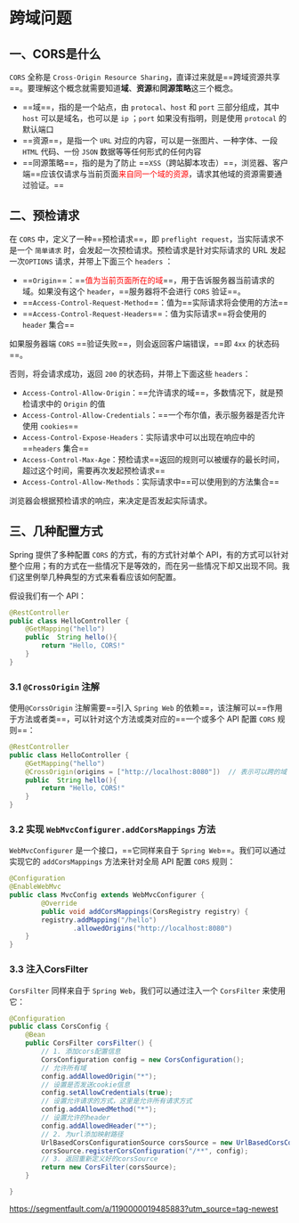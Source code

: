 # 跨域问题

## 一、CORS是什么

`CORS` 全称是 `Cross-Origin Resource Sharing`，直译过来就是==跨域资源共享==。要理解这个概念就需要知道**域**、**资源**和**同源策略**这三个概念。

- ==域==，指的是一个站点，由 `protocal`、`host` 和 `port` 三部分组成，其中 `host` 可以是域名，也可以是 `ip` ；`port` 如果没有指明，则是使用 `protocal` 的默认端口
- ==资源==，是指一个 `URL` 对应的内容，可以是一张图片、一种字体、一段 `HTML` 代码、一份 `JSON` 数据等等任何形式的任何内容
- ==同源策略==，指的是为了防止 ==`XSS`（跨站脚本攻击）==，浏览器、客户端==应该仅请求与当前页面<font color=red>来自同一个域的资源</font>，请求其他域的资源需要通过验证。==

## 二、预检请求

在 `CORS` 中，定义了一种==预检请求==，即 `preflight request`，当实际请求不是一个 `简单请求` 时，会发起一次预检请求。预检请求是针对实际请求的 URL 发起一次`OPTIONS` 请求，并带上下面三个 `headers` ：

- ==`Origin`==：==<font color=red>值为当前页面所在的域</font>==，用于告诉服务器当前请求的域。如果没有这个 `header`，==服务器将不会进行 `CORS` 验证==。
- ==`Access-Control-Request-Method`==：值为==实际请求将会使用的方法==
- ==`Access-Control-Request-Headers`==：值为实际请求==将会使用的 `header` 集合==

如果服务器端 `CORS` ==验证失败==，则会返回客户端错误，==即 `4xx` 的状态码==。

否则，将会请求成功，返回 `200` 的状态码，并带上下面这些 `headers`：

- `Access-Control-Allow-Origin`：==允许请求的域==，多数情况下，就是预检请求中的 `Origin` 的值
- `Access-Control-Allow-Credentials`：==一个布尔值，表示服务器是否允许使用 `cookies`==
- `Access-Control-Expose-Headers`：实际请求中可以出现在响应中的 ==`headers` 集合==
- `Access-Control-Max-Age`：预检请求==返回的规则可以被缓存的最长时间，超过这个时间，需要再次发起预检请求==
- `Access-Control-Allow-Methods`：实际请求中==可以使用到的方法集合==

浏览器会根据预检请求的响应，来决定是否发起实际请求。

## 三、几种配置方式

Spring 提供了多种配置 `CORS` 的方式，有的方式针对单个 API，有的方式可以针对整个应用；有的方式在一些情况下是等效的，而在另一些情况下却又出现不同。我们这里例举几种典型的方式来看看应该如何配置。

假设我们有一个 API：

```java
@RestController
public class HelloController {
    @GetMapping("hello")
    public  String hello(){
        return "Hello, CORS!"
    }
}
```

### 3.1 `@CrossOrigin` 注解

使用`@CorssOrigin` 注解需要==引入 `Spring Web` 的依赖==，该注解可以==作用于方法或者类==，可以针对这个方法或类对应的==一个或多个 API 配置 `CORS` 规则==：

```java
@RestController
public class HelloController {
    @GetMapping("hello")
    @CrossOrigin(origins = ["http://localhost:8080"])  // 表示可以跨的域
    public  String hello(){
        return "Hello, CORS!"
    }
}
```

### 3.2 实现 `WebMvcConfigurer.addCorsMappings` 方法

`WebMvcConfigurer` 是一个接口，==它同样来自于 `Spring Web`==。我们可以通过实现它的 `addCorsMappings` 方法来针对全局 API 配置 `CORS` 规则：

```java
@Configuration
@EnableWebMvc
public class MvcConfig extends WebMvcConfigurer {
        @Override 
        public void addCorsMappings(CorsRegistry registry) {
        registry.addMapping("/hello")
                .allowedOrigins("http://localhost:8080")
    }
}
```

### 3.3 注入CorsFilter

`CorsFilter` 同样来自于 `Spring Web`，我们可以通过注入一个 `CorsFilter` 来使用它：

```java
@Configuration
public class CorsConfig {
    @Bean
    public CorsFilter corsFilter() {
        // 1. 添加cors配置信息
        CorsConfiguration config = new CorsConfiguration();
        // 允许所有域
        config.addAllowedOrigin("*");
        // 设置是否发送cookie信息
        config.setAllowCredentials(true);
        // 设置允许请求的方式，这里是允许所有请求方式
        config.addAllowedMethod("*");
        // 设置允许的header
        config.addAllowedHeader("*");
        // 2. 为url添加映射路径
        UrlBasedCorsConfigurationSource corsSource = new UrlBasedCorsConfigurationSource();
        corsSource.registerCorsConfiguration("/**", config);
        // 3. 返回重新定义好的corsSource
        return new CorsFilter(corsSource);
    }

}
```

https://segmentfault.com/a/1190000019485883?utm_source=tag-newest